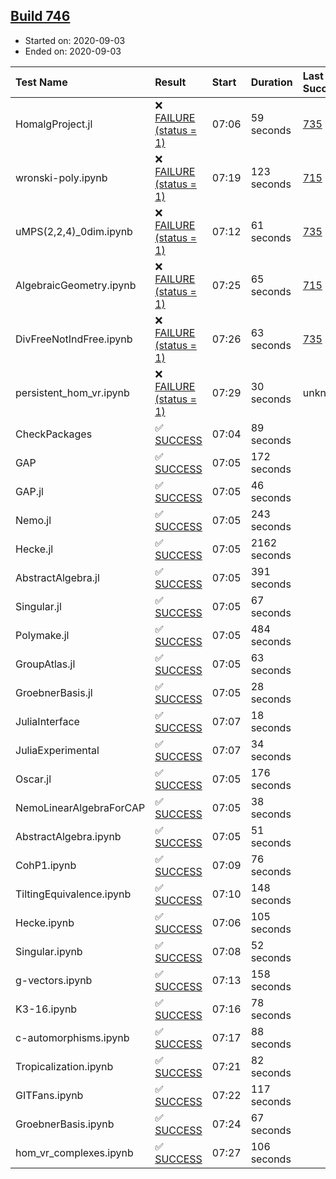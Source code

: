 ## [Build 746](https://oscarci.mathematik.uni-kl.de/job/oscar-stable/746/)

* Started on: 2020-09-03
* Ended on: 2020-09-03

| Test Name    | Result | Start | Duration | Last Success | First Failure |
|:-------------|:-------|:------|:---------|:-------------|:--------------|
| HomalgProject.jl | ❌ [FAILURE (status = 1)](https://oscarci.mathematik.uni-kl.de/job/oscar-stable/746/artifact/logs/build-746/HomalgProject.jl.log) | 07:06 | 59 seconds | [735](https://oscarci.mathematik.uni-kl.de/job/oscar-stable/735/) | [736](https://oscarci.mathematik.uni-kl.de/job/oscar-stable/736/) |
| wronski-poly.ipynb | ❌ [FAILURE (status = 1)](https://oscarci.mathematik.uni-kl.de/job/oscar-stable/746/artifact/logs/build-746/wronski-poly.ipynb.log) | 07:19 | 123 seconds | [715](https://oscarci.mathematik.uni-kl.de/job/oscar-stable/715/) | [716](https://oscarci.mathematik.uni-kl.de/job/oscar-stable/716/) |
| uMPS(2,2,4)_0dim.ipynb | ❌ [FAILURE (status = 1)](https://oscarci.mathematik.uni-kl.de/job/oscar-stable/746/artifact/logs/build-746/uMPS-2-2-4-_0dim.ipynb.log) | 07:12 | 61 seconds | [735](https://oscarci.mathematik.uni-kl.de/job/oscar-stable/735/) | [736](https://oscarci.mathematik.uni-kl.de/job/oscar-stable/736/) |
| AlgebraicGeometry.ipynb | ❌ [FAILURE (status = 1)](https://oscarci.mathematik.uni-kl.de/job/oscar-stable/746/artifact/logs/build-746/AlgebraicGeometry.ipynb.log) | 07:25 | 65 seconds | [715](https://oscarci.mathematik.uni-kl.de/job/oscar-stable/715/) | [716](https://oscarci.mathematik.uni-kl.de/job/oscar-stable/716/) |
| DivFreeNotIndFree.ipynb | ❌ [FAILURE (status = 1)](https://oscarci.mathematik.uni-kl.de/job/oscar-stable/746/artifact/logs/build-746/DivFreeNotIndFree.ipynb.log) | 07:26 | 63 seconds | [735](https://oscarci.mathematik.uni-kl.de/job/oscar-stable/735/) | [736](https://oscarci.mathematik.uni-kl.de/job/oscar-stable/736/) |
| persistent_hom_vr.ipynb | ❌ [FAILURE (status = 1)](https://oscarci.mathematik.uni-kl.de/job/oscar-stable/746/artifact/logs/build-746/persistent_hom_vr.ipynb.log) | 07:29 | 30 seconds | unknown | unknown |
| CheckPackages | ✅ [SUCCESS](https://oscarci.mathematik.uni-kl.de/job/oscar-stable/746/artifact/logs/build-746/CheckPackages.log) | 07:04 | 89 seconds |  |  |
| GAP | ✅ [SUCCESS](https://oscarci.mathematik.uni-kl.de/job/oscar-stable/746/artifact/logs/build-746/GAP.log) | 07:05 | 172 seconds |  |  |
| GAP.jl | ✅ [SUCCESS](https://oscarci.mathematik.uni-kl.de/job/oscar-stable/746/artifact/logs/build-746/GAP.jl.log) | 07:05 | 46 seconds |  |  |
| Nemo.jl | ✅ [SUCCESS](https://oscarci.mathematik.uni-kl.de/job/oscar-stable/746/artifact/logs/build-746/Nemo.jl.log) | 07:05 | 243 seconds |  |  |
| Hecke.jl | ✅ [SUCCESS](https://oscarci.mathematik.uni-kl.de/job/oscar-stable/746/artifact/logs/build-746/Hecke.jl.log) | 07:05 | 2162 seconds |  |  |
| AbstractAlgebra.jl | ✅ [SUCCESS](https://oscarci.mathematik.uni-kl.de/job/oscar-stable/746/artifact/logs/build-746/AbstractAlgebra.jl.log) | 07:05 | 391 seconds |  |  |
| Singular.jl | ✅ [SUCCESS](https://oscarci.mathematik.uni-kl.de/job/oscar-stable/746/artifact/logs/build-746/Singular.jl.log) | 07:05 | 67 seconds |  |  |
| Polymake.jl | ✅ [SUCCESS](https://oscarci.mathematik.uni-kl.de/job/oscar-stable/746/artifact/logs/build-746/Polymake.jl.log) | 07:05 | 484 seconds |  |  |
| GroupAtlas.jl | ✅ [SUCCESS](https://oscarci.mathematik.uni-kl.de/job/oscar-stable/746/artifact/logs/build-746/GroupAtlas.jl.log) | 07:05 | 63 seconds |  |  |
| GroebnerBasis.jl | ✅ [SUCCESS](https://oscarci.mathematik.uni-kl.de/job/oscar-stable/746/artifact/logs/build-746/GroebnerBasis.jl.log) | 07:05 | 28 seconds |  |  |
| JuliaInterface | ✅ [SUCCESS](https://oscarci.mathematik.uni-kl.de/job/oscar-stable/746/artifact/logs/build-746/JuliaInterface.log) | 07:07 | 18 seconds |  |  |
| JuliaExperimental | ✅ [SUCCESS](https://oscarci.mathematik.uni-kl.de/job/oscar-stable/746/artifact/logs/build-746/JuliaExperimental.log) | 07:07 | 34 seconds |  |  |
| Oscar.jl | ✅ [SUCCESS](https://oscarci.mathematik.uni-kl.de/job/oscar-stable/746/artifact/logs/build-746/Oscar.jl.log) | 07:05 | 176 seconds |  |  |
| NemoLinearAlgebraForCAP | ✅ [SUCCESS](https://oscarci.mathematik.uni-kl.de/job/oscar-stable/746/artifact/logs/build-746/NemoLinearAlgebraForCAP.log) | 07:05 | 38 seconds |  |  |
| AbstractAlgebra.ipynb | ✅ [SUCCESS](https://oscarci.mathematik.uni-kl.de/job/oscar-stable/746/artifact/logs/build-746/AbstractAlgebra.ipynb.log) | 07:05 | 51 seconds |  |  |
| CohP1.ipynb | ✅ [SUCCESS](https://oscarci.mathematik.uni-kl.de/job/oscar-stable/746/artifact/logs/build-746/CohP1.ipynb.log) | 07:09 | 76 seconds |  |  |
| TiltingEquivalence.ipynb | ✅ [SUCCESS](https://oscarci.mathematik.uni-kl.de/job/oscar-stable/746/artifact/logs/build-746/TiltingEquivalence.ipynb.log) | 07:10 | 148 seconds |  |  |
| Hecke.ipynb | ✅ [SUCCESS](https://oscarci.mathematik.uni-kl.de/job/oscar-stable/746/artifact/logs/build-746/Hecke.ipynb.log) | 07:06 | 105 seconds |  |  |
| Singular.ipynb | ✅ [SUCCESS](https://oscarci.mathematik.uni-kl.de/job/oscar-stable/746/artifact/logs/build-746/Singular.ipynb.log) | 07:08 | 52 seconds |  |  |
| g-vectors.ipynb | ✅ [SUCCESS](https://oscarci.mathematik.uni-kl.de/job/oscar-stable/746/artifact/logs/build-746/g-vectors.ipynb.log) | 07:13 | 158 seconds |  |  |
| K3-16.ipynb | ✅ [SUCCESS](https://oscarci.mathematik.uni-kl.de/job/oscar-stable/746/artifact/logs/build-746/K3-16.ipynb.log) | 07:16 | 78 seconds |  |  |
| c-automorphisms.ipynb | ✅ [SUCCESS](https://oscarci.mathematik.uni-kl.de/job/oscar-stable/746/artifact/logs/build-746/c-automorphisms.ipynb.log) | 07:17 | 88 seconds |  |  |
| Tropicalization.ipynb | ✅ [SUCCESS](https://oscarci.mathematik.uni-kl.de/job/oscar-stable/746/artifact/logs/build-746/Tropicalization.ipynb.log) | 07:21 | 82 seconds |  |  |
| GITFans.ipynb | ✅ [SUCCESS](https://oscarci.mathematik.uni-kl.de/job/oscar-stable/746/artifact/logs/build-746/GITFans.ipynb.log) | 07:22 | 117 seconds |  |  |
| GroebnerBasis.ipynb | ✅ [SUCCESS](https://oscarci.mathematik.uni-kl.de/job/oscar-stable/746/artifact/logs/build-746/GroebnerBasis.ipynb.log) | 07:24 | 67 seconds |  |  |
| hom_vr_complexes.ipynb | ✅ [SUCCESS](https://oscarci.mathematik.uni-kl.de/job/oscar-stable/746/artifact/logs/build-746/hom_vr_complexes.ipynb.log) | 07:27 | 106 seconds |  |  |

